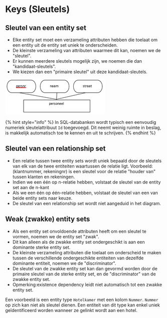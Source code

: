 # Keys \(Sleutels\)

## Sleutel van een entity set

* Elke entity set moet een verzameling attributen hebben die toelaat om een entity uit de entity set uniek te onderscheiden.
* De kleinste verzameling van attributen waarmee dit kan, noemen we de "sleutel".
* Er kunnen meerdere sleutels mogelijk zijn, we noemen die dan "kandidaat-sleutels".
* We kiezen dan een "primaire sleutel" uit deze kandidaat-sleutels.

![](../../.gitbook/assets/image%20%2845%29.png)

{% hint style="info" %}
In SQL-databanken wordt typisch een eenvoudig numeriek sleutelattribuut `Id` toegevoegd. Dit neemt weinig ruimte in beslag, is makkelijk automatisch toe te kennen en uit te schrijven.
{% endhint %}

## Sleutel van een relationship set

* Een relatie tussen twee entity sets wordt uniek bepaald door de sleutels van elk van de twee entiteiten waartussen de relatie ligt. Voorbeeld: \(klantnummer, rekeningnr\) is een sleutel voor de relatie "houder van" tussen klanten en rekeningen.
* Indien we een één op n-relatie hebben, volstaat de sleutel van de entity set aan de n-kant
* Als we een één op één-relatie hebben, volstaat de sleutel van een van beide entity sets naar keuze.
* De sleutel van een relationship set wordt niet aangeduid in het diagram.

## Weak \(zwakke\) entity sets

* Als een entity set onvoldoende attributen heeft om een sleutel te vormen, noemen we de entity set "zwak".
* Dit kan alleen als de zwakke entity set ondergeschikt is aan een dominante sterke entity set.
* De kleinste verzameling attributen die toelaat om onderscheid te maken tussen de verschillende ondergeschikte entiteiten van dezelfde dominante entiteit, noemen we de "discriminator".
* De sleutel van de zwakke entity set kan dan gevormd worden door de primaire sleutel van de sterke entity set, en de "discriminator" van de zwakke entity set.
* Opmerking:existence dependency leidt niet automatisch tot een zwakke entity set.

Een voorbeeld is een entity type `Hotelkamer` met een kolom `Nummer`. `Nummer` op zich kan niet als sleutel dienen. Een entiteit van dit type kan enkel uniek geïdentificeerd worden wanneer ze gelinkt wordt aan een hotel.

